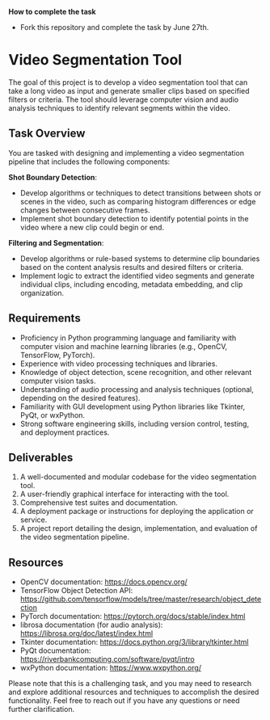 **How to complete the task**
- Fork this repository and complete the task by June 27th.

# Video Segmentation Tool

The goal of this project is to develop a video segmentation tool that can take a long video as input and generate smaller clips based on specified filters or criteria. The tool should leverage computer vision and audio analysis techniques to identify relevant segments within the video.

## Task Overview

You are tasked with designing and implementing a video segmentation pipeline that includes the following components:

**Shot Boundary Detection**:
   - Develop algorithms or techniques to detect transitions between shots or scenes in the video, such as comparing histogram differences or edge changes between consecutive frames.
   - Implement shot boundary detection to identify potential points in the video where a new clip could begin or end.

**Filtering and Segmentation**:
   - Develop algorithms or rule-based systems to determine clip boundaries based on the content analysis results and desired filters or criteria.
   - Implement logic to extract the identified video segments and generate individual clips, including encoding, metadata embedding, and clip organization.

## Requirements

- Proficiency in Python programming language and familiarity with computer vision and machine learning libraries (e.g., OpenCV, TensorFlow, PyTorch).
- Experience with video processing techniques and libraries.
- Knowledge of object detection, scene recognition, and other relevant computer vision tasks.
- Understanding of audio processing and analysis techniques (optional, depending on the desired features).
- Familiarity with GUI development using Python libraries like Tkinter, PyQt, or wxPython.
- Strong software engineering skills, including version control, testing, and deployment practices.

## Deliverables

1. A well-documented and modular codebase for the video segmentation tool.
2. A user-friendly graphical interface for interacting with the tool.
3. Comprehensive test suites and documentation.
4. A deployment package or instructions for deploying the application or service.
5. A project report detailing the design, implementation, and evaluation of the video segmentation pipeline.

## Resources

- OpenCV documentation: https://docs.opencv.org/
- TensorFlow Object Detection API: https://github.com/tensorflow/models/tree/master/research/object_detection
- PyTorch documentation: https://pytorch.org/docs/stable/index.html
- librosa documentation (for audio analysis): https://librosa.org/doc/latest/index.html
- Tkinter documentation: https://docs.python.org/3/library/tkinter.html
- PyQt documentation: https://riverbankcomputing.com/software/pyqt/intro
- wxPython documentation: https://www.wxpython.org/

Please note that this is a challenging task, and you may need to research and explore additional resources and techniques to accomplish the desired functionality. Feel free to reach out if you have any questions or need further clarification.
